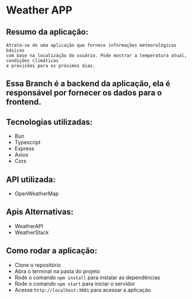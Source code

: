 # Weather APP
## Resumo da aplicação:

```
Atrata-se de uma aplicação que fornece informações meteorológicas básicas
com base na localização do usuário. Pode mostrar a temperatura atual, condições climáticas
e previsões para os próximos dias.
```

## Essa Branch é a backend da aplicação, ela é responsável por fornecer os dados para o frontend.

## Tecnologias utilizadas:
- Bun
- Typescript
- Express
- Axios
- Cors

## API utilizada:
- OpenWeatherMap

## Apis Alternativas:
- WeatherAPI
- WeatherStack

## Como rodar a aplicação:
- Clone o repositório
- Abra o terminal na pasta do projeto
- Rode o comando `npm install` para instalar as dependências
- Rode o comando `npm start` para iniciar o servidor
- Acesse `http://localhost:3001` para acessar a aplicação
